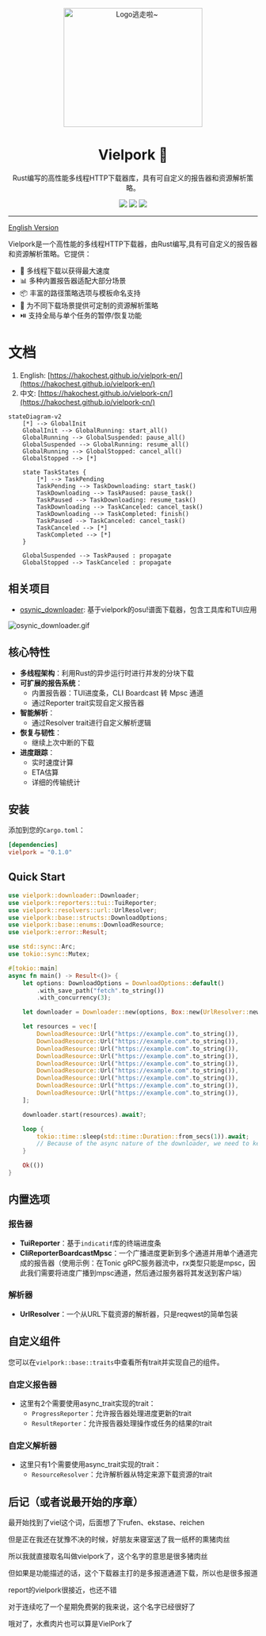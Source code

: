 <p align="center" dir="auto">
    <img style="height:240px;width:280px"  src="https://s2.loli.net/2025/03/09/ho9EQVWa8zYxP2J.jpg" alt="Logo逃走啦~"/>
</p>

<p align="center">
  <h1 align="center">Vielpork 🚀</h1>
  <p align="center">Rust编写的高性能多线程HTTP下载器库，具有可自定义的报告器和资源解析策略。</p>
</p>

<p align="center">
  <a href="https://crates.io/crates/vielpork" target="_blank"><img src="https://img.shields.io/crates/v/vielpork"/></a>
  <a href="https://docs.rs/vielpork" target="_blank"><img src="https://img.shields.io/docsrs/vielpork/0.1.0"/></a>
  <a href="https://github.com/islatri/vielpork" target="_blank"><img src="https://img.shields.io/badge/License-MIT-green.svg"/></a>

</p>

<p align="center">
  <hr />

[English Version](README_EN.md)

Vielpork是一个高性能的多线程HTTP下载器，由Rust编写,具有可自定义的报告器和资源解析策略。它提供：

- 🚀 多线程下载以获得最大速度
- 📊 多种内置报告器适配大部分场景
- 📦 丰富的路径策略选项与模板命名支持
- 🔧 为不同下载场景提供可定制的资源解析策略
- ⏯️ 支持全局与单个任务的暂停/恢复功能

# 文档

1. English: [https://hakochest.github.io/vielpork-en/](https://hakochest.github.io/vielpork-en/)
2. 中文: [https://hakochest.github.io/vielpork-cn/](https://hakochest.github.io/vielpork-cn/)

```mermaid
stateDiagram-v2
    [*] --> GlobalInit
    GlobalInit --> GlobalRunning: start_all()
    GlobalRunning --> GlobalSuspended: pause_all()
    GlobalSuspended --> GlobalRunning: resume_all()
    GlobalRunning --> GlobalStopped: cancel_all()
    GlobalStopped --> [*]
    
    state TaskStates {
        [*] --> TaskPending
        TaskPending --> TaskDownloading: start_task()
        TaskDownloading --> TaskPaused: pause_task()
        TaskPaused --> TaskDownloading: resume_task()
        TaskDownloading --> TaskCanceled: cancel_task()
        TaskDownloading --> TaskCompleted: finish()
        TaskPaused --> TaskCanceled: cancel_task()
        TaskCanceled --> [*]
        TaskCompleted --> [*]
    }
    
    GlobalSuspended --> TaskPaused : propagate
    GlobalStopped --> TaskCanceled : propagate
```

## 相关项目

- [osynic_downloader](https://crates.io/crates/osynic_downloader): 基于vielpork的osu!谱面下载器，包含工具库和TUI应用

![osynic_downloader.gif](https://s2.loli.net/2025/03/10/hasqOmgctyG4TWd.gif)

## 核心特性

- **多线程架构**：利用Rust的异步运行时进行并发的分块下载
- **可扩展的报告系统**：
  - 内置报告器：TUI进度条，CLI Boardcast 转 Mpsc 通道
  - 通过Reporter trait实现自定义报告器
- **智能解析**：
  - 通过Resolver trait进行自定义解析逻辑
- **恢复与韧性**：
  - 继续上次中断的下载
- **进度跟踪**：
  - 实时速度计算
  - ETA估算
  - 详细的传输统计

## 安装

添加到您的`Cargo.toml`：

```toml
[dependencies]
vielpork = "0.1.0"
```

## Quick Start

```rust
use vielpork::downloader::Downloader;
use vielpork::reporters::tui::TuiReporter;
use vielpork::resolvers::url::UrlResolver;
use vielpork::base::structs::DownloadOptions;
use vielpork::base::enums::DownloadResource;
use vielpork::error::Result;

use std::sync::Arc;
use tokio::sync::Mutex;

#[tokio::main]
async fn main() -> Result<()> {
    let options: DownloadOptions = DownloadOptions::default()
        .with_save_path("fetch".to_string())
        .with_concurrency(3);

    let downloader = Downloader::new(options, Box::new(UrlResolver::new()), Box::new(TuiReporter::new()));

    let resources = vec![
        DownloadResource::Url("https://example.com".to_string()),
        DownloadResource::Url("https://example.com".to_string()),
        DownloadResource::Url("https://example.com".to_string()),
        DownloadResource::Url("https://example.com".to_string()),
        DownloadResource::Url("https://example.com".to_string()),
        DownloadResource::Url("https://example.com".to_string()),
        DownloadResource::Url("https://example.com".to_string()),
        DownloadResource::Url("https://example.com".to_string()),
        DownloadResource::Url("https://example.com".to_string()),
    ];

    downloader.start(resources).await?;

    loop {
        tokio::time::sleep(std::time::Duration::from_secs(1)).await;
        // Because of the async nature of the downloader, we need to keep the main thread alive
    }

    Ok(())
}
```

## 内置选项

### 报告器

- **TuiReporter**：基于`indicatif`库的终端进度条
- **CliReporterBoardcastMpsc**：一个广播进度更新到多个通道并用单个通道完成的报告器（使用示例：在Tonic gRPC服务器流中，rx类型只能是mpsc，因此我们需要将进度广播到mpsc通道，然后通过服务器将其发送到客户端）

### 解析器

- **UrlResolver**：一个从URL下载资源的解析器，只是reqwest的简单包装

## 自定义组件

您可以在`vielpork::base::traits`中查看所有trait并实现自己的组件。

### 自定义报告器

- 这里有2个需要使用async_trait实现的trait：
  - `ProgressReporter`：允许报告器处理进度更新的trait
  - `ResultReporter`：允许报告器处理操作或任务的结果的trait

### 自定义解析器

- 这里只有1个需要使用async_trait实现的trait：
  - `ResourceResolver`：允许解析器从特定来源下载资源的trait

## 后记（或者说最开始的序章）

最开始找到了viel这个词，后面想了下rufen、ekstase、reichen

但是正在我还在犹豫不决的时候，好朋友来寝室送了我一纸杯的熏猪肉丝

所以我就直接取名叫做vielpork了，这个名字的意思是很多猪肉丝

但如果是功能描述的话，这个下载器主打的是多报道通道下载，所以也是很多报道

report的vielpork很接近，也还不错

对于连续吃了一个星期免费粥的我来说，这个名字已经很好了

哦对了，水煮肉片也可以算是VielPork了

